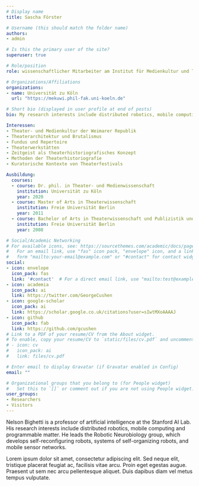 ```yaml
---
# Display name
title: Sascha Förster

# Username (this should match the folder name)
authors:
- admin

# Is this the primary user of the site?
superuser: true

# Role/position
role: wissenschaftlicher Mitarbeiter am Institut für Medienkultur und Theater

# Organizations/Affiliations
organizations:
- name: Universität zu Köln
  url: "https://mekuwi.phil-fak.uni-koeln.de"

# Short bio (displayed in user profile at end of posts)
bio: My research interests include distributed robotics, mobile computing and programmable matter.

Interessen:
- Theater- und Medienkultur der Weimarer Republik
- Theaterarchitektur und Brutalismus
- Fundus und Repertoire
- Theaterwerkstätten
- Zeitgeist als theaterhistoriografisches Konzept
- Methoden der Theaterhistoriografie
- Kuratorische Kontexte von Theaterfestivals

Ausbildung:
  courses:
  - course: Dr. phil. in Theater- und Medienwissenschaft
    institution: Universität zu Köln
    year: 2020
  - course: Master of Arts in Theaterwissenschaft
    institution: Freie Universität Berlin
    year: 2011
  - course: Bachelor of Arts in Theaterwissenschaft und Publizistik und Kommunikationswissenschaft
    institution: Freie Universität Berlin
    year: 2008

# Social/Academic Networking
# For available icons, see: https://sourcethemes.com/academic/docs/page-builder/#icons
#   For an email link, use "fas" icon pack, "envelope" icon, and a link in the
#   form "mailto:your-email@example.com" or "#contact" for contact widget.
social:
- icon: envelope
  icon_pack: fas
  link: '#contact'  # For a direct email link, use "mailto:test@example.org".
- icon: academia
  icon_pack: ai
  link: https://twitter.com/GeorgeCushen
- icon: google-scholar
  icon_pack: ai
  link: https://scholar.google.co.uk/citations?user=sIwtMXoAAAAJ
- icon: github
  icon_pack: fab
  link: https://github.com/gcushen
# Link to a PDF of your resume/CV from the About widget.
# To enable, copy your resume/CV to `static/files/cv.pdf` and uncomment the lines below.
# - icon: cv
#   icon_pack: ai
#   link: files/cv.pdf

# Enter email to display Gravatar (if Gravatar enabled in Config)
email: ""

# Organizational groups that you belong to (for People widget)
#   Set this to `[]` or comment out if you are not using People widget.
user_groups:
- Researchers
- Visitors
---
```


Nelson Bighetti is a professor of artificial intelligence at the Stanford AI Lab. His research interests include distributed robotics, mobile computing and programmable matter. He leads the Robotic Neurobiology group, which develops self-reconfiguring robots, systems of self-organizing robots, and mobile sensor networks.

Lorem ipsum dolor sit amet, consectetur adipiscing elit. Sed neque elit, tristique placerat feugiat ac, facilisis vitae arcu. Proin eget egestas augue. Praesent ut sem nec arcu pellentesque aliquet. Duis dapibus diam vel metus tempus vulputate.
